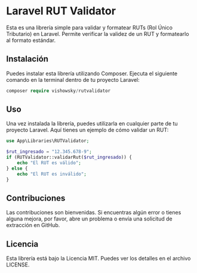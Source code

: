 # Laravel RUT Validator

Esta es una librería simple para validar y formatear RUTs (Rol Único Tributario) en Laravel. Permite verificar la validez de un RUT y formatearlo al formato estándar.

## Instalación

Puedes instalar esta librería utilizando Composer. Ejecuta el siguiente comando en la terminal dentro de tu proyecto Laravel:

```php
composer require vishowsky/rutvalidator
```

## Uso

Una vez instalada la librería, puedes utilizarla en cualquier parte de tu proyecto Laravel. Aquí tienes un ejemplo de cómo validar un RUT:

```php
use App\Libraries\RUTValidator;

$rut_ingresado = "12.345.678-9";
if (RUTValidator::validarRut($rut_ingresado)) {
    echo "El RUT es válido";
} else {
    echo "El RUT es inválido";
}

```

## Contribuciones

Las contribuciones son bienvenidas. Si encuentras algún error o tienes alguna mejora, por favor, abre un problema o envía una solicitud de extracción en GitHub.

## Licencia

Esta librería está bajo la Licencia MIT. Puedes ver los detalles en el archivo LICENSE.

